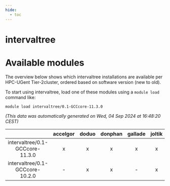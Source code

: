 ```yaml
---
hide:
  - toc
---
```


intervaltree
============

# Available modules


The overview below shows which intervaltree installations are available per HPC-UGent Tier-2cluster, ordered based on software version (new to old).

To start using intervaltree, load one of these modules using a `module load` command like:

```shell
module load intervaltree/0.1-GCCcore-11.3.0
```

*(This data was automatically generated on Wed, 04 Sep 2024 at 16:48:20 CEST)*  

| |accelgor|doduo|donphan|gallade|joltik|shinx|skitty|
| :---: | :---: | :---: | :---: | :---: | :---: | :---: | :---: |
|intervaltree/0.1-GCCcore-11.3.0|x|x|x|x|x|-|x|
|intervaltree/0.1-GCCcore-10.2.0|-|x|x|-|x|-|x|
